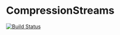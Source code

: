 # CompressionStreams

[![Build Status](https://travis-ci.org/kdmurray91/CompressionStreams.jl.svg?branch=master)](https://travis-ci.org/kdmurray91/CompressionStreams.jl)
